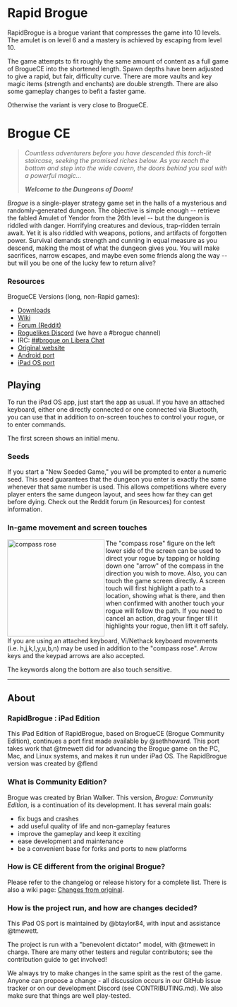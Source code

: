 Rapid Brogue
============

RapidBrogue is a brogue variant that compresses the game into 10 levels.
The amulet is on level 6 and a mastery is achieved by escaping from level 10.

The game attempts to fit roughly the same amount of content as a full game of
BrogueCE into the shortened length. Spawn depths have been adjusted to give
a rapid, but fair, difficulty curve. There are more vaults and key magic items
(strength and enchants) are double strength. There are also some gameplay
changes to befit a faster game.

Otherwise the variant is very close to BrogueCE.

Brogue CE
=========

> *Countless adventurers before you have descended this torch-lit staircase,
> seeking the promised riches below. As you reach the bottom and step into
> the wide cavern, the doors behind you seal with a powerful magic...*
>
> ***Welcome to the Dungeons of Doom!***

*Brogue* is a single-player strategy game set in the halls of a mysterious
and randomly-generated dungeon. The objective is simple enough -- retrieve the
fabled Amulet of Yendor from the 26th level -- but the dungeon is riddled with
danger. Horrifying creatures and devious, trap-ridden terrain await. Yet it is
also riddled with weapons, potions, and artifacts of forgotten power. Survival
demands strength and cunning in equal measure as you descend, making the most
of what the dungeon gives you. You will make sacrifices, narrow escapes,
and maybe even some friends along the way -- but will you be one of the
lucky few to return alive?

### Resources 

BrogueCE Versions (long, non-Rapid games):

- [Downloads][releases]
- [Wiki](https://brogue.fandom.com/wiki/Brogue_Wiki)
- [Forum (Reddit)](https://www.reddit.com/r/brogueforum/)
- [Roguelikes Discord](https://discord.gg/9pmFGKx) (we have a #brogue channel)
- IRC: [##brogue on Libera Chat](https://kiwiirc.com/nextclient/irc.libera.chat/##brogue)
- [Original website](https://sites.google.com/site/broguegame/)
- [Android port](https://github.com/bilgincoskun/brogue-android-port/releases)
- [iPad OS port](https://apps.apple.com/app/ibroguece/id1619142059)

Playing
-------
To run the iPad OS app, just start the app as usual. If you have an attached
keyboard, either one directly connected or one connected via Bluetooth, you can
use that in addition to on-screen touches to control your rogue, or to enter
commands.   

The first screen shows an initial menu.  

### Seeds

 If you start a "New Seeded Game," you will be prompted to enter a numeric seed. This seed guarantees that the
dungeon you enter is exactly the same whenever that same number is used. This
allows competitions where every player enters the same dungeon layout, and sees
how far they can get before dying. Check out the Reddit forum (in Resources) for contest information.


### In-game movement and screen touches
<img src="https://user-images.githubusercontent.com/17453830/163440389-ae72701e-014e-4cbd-aeda-fec4db42ac0e.png" alt="compass rose" width=220 align=left>
The "compass rose" figure on the left lower side of the screen can be used to
direct your rogue by tapping or holding down one "arrow" of the compass in the
direction you wish to move. Also, you can touch the game screen directly. A
screen touch will first highlight a path to a location, showing what is there,
and then when confirmed with another touch your rogue will follow the path. If
you need to cancel an action, drag your finger till it highlights your rogue,
then lift it off safely.

<br>
<br>
If you are using an attached keyboard, Vi/Nethack keyboard movements (i.e.
h,j,k,l,y,u,b,n) may be used in addition to the "compass rose".  Arrow keys and
the keypad arrows are also accepted.

The keywords along the bottom are also touch sensitive.
<br><hr>

About
-----
### RapidBrogue : iPad Edition
This iPad Edition of RapidBrogue, based on BrogueCE (Brogue Community Edition),  continues a port first
made available by @sethhoward. This port takes work that @tmewett did for
advancing the Brogue game on the PC, Mac, and Linux systems, and makes it run
under iPad OS. The RapidBrogue version was created by @flend
### What is Community Edition?

Brogue was created by Brian Walker. This version, *Brogue: Community Edition*,
is a continuation of its development. It has several main goals:

- fix bugs and crashes
- add useful quality of life and non-gameplay features
- improve the gameplay and keep it exciting
- ease development and maintenance
- be a convenient base for forks and ports to new platforms

### How is CE different from the original Brogue?

Please refer to the changelog or release history for a complete list. There is
also a wiki page: [Changes from original][cfo].

[cfo]: https://github.com/tmewett/BrogueCE/wiki/Changes-from-original

### How is the project run, and how are changes decided?

This iPad OS port is maintained by @btaylor84, with input and assistance @tmewett.

The project is run with a "benevolent dictator" model, with @tmewett in
charge. There are many other testers and regular contributors; see the
contribution guide to get involved!

We always try to make changes in the same spirit as the rest of the game. Anyone
can propose a change - all discussion occurs in our GitHub issue tracker or on
our development Discord (see CONTRIBUTING.md). We also make sure that things are
well play-tested.


[releases]: https://github.com/tmewett/BrogueCE/releases
